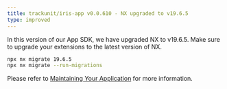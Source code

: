 ```yaml
---
title: trackunit/iris-app v0.0.610 - NX upgraded to v19.6.5
type: improved
---
```


In this version of our App SDK, we have upgraded NX to v19.6.5.
Make sure to upgrade your extensions to the latest version of NX.

```bash
npx nx migrate 19.6.5
npx nx migrate --run-migrations
```

Please refer to [Maintaining Your Application](https://developers.trackunit.com/docs/maintaining-your-app) for more information.
